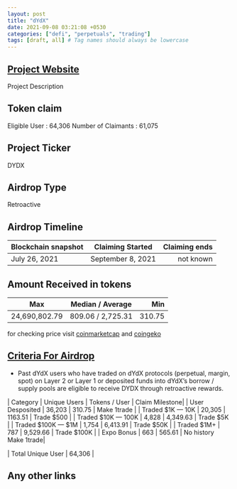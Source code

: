 ```yaml
---
layout: post
title: "dYdX"
date: 2021-09-08 03:21:08 +0530
categories: ["defi", "perpetuals", "trading"]
tags: [draft, all] # Tag names should always be lowercase
---
```


## [Project Website](https://dydx.exchange/)

Project Description

## Token claim

Eligible User : 64,306
Number of Claimants : 61,075

## Project Ticker

DYDX

## Airdrop Type

Retroactive

## Airdrop Timeline

| Blockchain snapshot | Claiming Started  | Claiming ends |
| ------------------- | :---------------: | ------------: |
| July 26, 2021       | September 8, 2021 |     not known |

## Amount Received in tokens

| Max           | Median / Average  |    Min |
| ------------- | :---------------: | -----: |
| 24,690,802.79 | 809.06 / 2,725.31 | 310.75 |

for checking price visit [coinmarketcap](https://coinmarketcap.com/currencies/dydx) and [coingeko](https://www.coingecko.com/en/coins/dydx)

## [Criteria For Airdrop](https://docs.dydx.community/dydx-governance/rewards/retroactive-mining-rewards)

- Past dYdX users who have traded on dYdX protocols (perpetual, margin, spot) on Layer 2 or Layer 1 or deposited funds into dYdX’s borrow / supply pools are eligible to receive DYDX through retroactive rewards.

| Category | Unique Users | Tokens / User | Claim Milestone|
| User Desposited | 36,203 | 310.75 | Make 1trade |
| Traded $1K — 10K | 20,305 | 1163.51 | Trade $500 |
| Traded $10K — 100K | 4,828 | 4,349.63 | Trade $5K |
| Traded $100K — $1M | 1,754 | 6,413.91 | Trade $50K |
| Traded $1M+ | 787 | 9,529.66 | Trade $100K |
| Expo Bonus | 663 | 565.61 | No history Make 1trade|

| Total Unique User | 64,306 |

## Any other links
